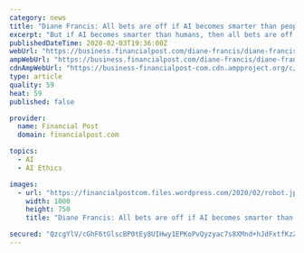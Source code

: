 ```yaml
---
category: news
title: "Diane Francis: All bets are off if AI becomes smarter than people"
excerpt: "But if AI becomes smarter than humans, then all bets are off. Diane Francis: The future is faster — and better — than ever as tech reinvents the world Diane Francis: 22nd century transport options are coming much sooner than you think Diane Francis: Treating aging like a disease is the next big thing for science The task of imposing ethics ..."
publishedDateTime: 2020-02-03T19:36:00Z
webUrl: "https://business.financialpost.com/diane-francis/diane-francis-all-bets-are-off-if-ai-becomes-smarter-than-people"
ampWebUrl: "https://business.financialpost.com/diane-francis/diane-francis-all-bets-are-off-if-ai-becomes-smarter-than-people/amp"
cdnAmpWebUrl: "https://business-financialpost-com.cdn.ampproject.org/c/s/business.financialpost.com/diane-francis/diane-francis-all-bets-are-off-if-ai-becomes-smarter-than-people/amp"
type: article
quality: 59
heat: 59
published: false

provider:
  name: Financial Post
  domain: financialpost.com

topics:
  - AI
  - AI Ethics

images:
  - url: "https://financialpostcom.files.wordpress.com/2020/02/robot.jpg"
    width: 1000
    height: 750
    title: "Diane Francis: All bets are off if AI becomes smarter than people"

secured: "QzcgYlV/cGhF6tGlscBP0tEy8UIHwy1EPKoPvQyzyac7s8XMnd+hJdFxtfKzZYBucrnX8v255BKv0Sl0HsrruuTB4wkXhheQvgAbks3TWxnLeyjf8CN4gRdLzU+Nat6TesuIgPVF56e56E2KJrDZPoJ5wMfSVqX4G7RDRE6v+19XSLsGZ7khfTXh+u0n4YiAa7u8xggMWaAmZFwbNaNa1YiygCRQnhNr0wvd5+ZQgDAnVD+HENRfchNmfI98NuP+1uvUXHgBC+ryBA6IdgGXGgACohLSNaclGl2+ssGLBUAUYKHcpv1se79LO6MegDfiug69Ygpnbhjt2vyLnfOtIaQ0saW7Zdmam+DZkTHJCZTUYAPomMMc515NVTinj3hpo3JpN7AXcv+Wy+MhI1YbbAkDR3kCocmvIBOXmbCTh48L8+Z2pckYHH24ufyLEni0jTAnTdYo5IyJ2vKx/hG+lA7BE3Nw2dL1bxdkkzGhmGM=;hMuUPxIQSzL++2ICL9Y9wA=="
---
```


